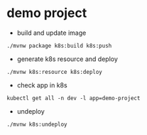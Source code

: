 # demo project

-   build and update image

`./mvnw package k8s:build k8s:push`

-   generate k8s resource and deploy

`./mvnw k8s:resource k8s:deploy`

-   check app in k8s

`kubectl get all -n dev -l app=demo-project`

-   undeploy

`./mvnw k8s:undeploy`
